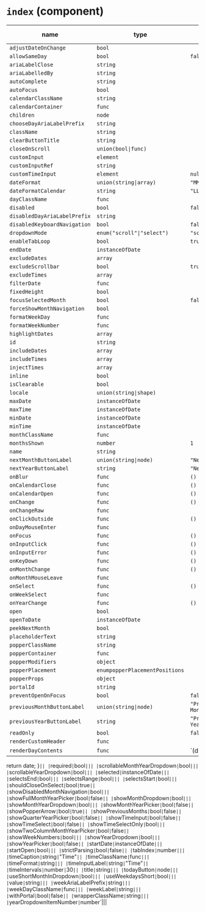 # `index` (component)

| name                         | type                           | default value      | description |
| ---------------------------- | ------------------------------ | ------------------ | ----------- |
| `adjustDateOnChange`         | `bool`                         |                    |             |
| `allowSameDay`               | `bool`                         | `false`            |             |
| `ariaLabelClose`             | `string`                       |                    |             |
| `ariaLabelledBy`             | `string`                       |                    |             |
| `autoComplete`               | `string`                       |                    |             |
| `autoFocus`                  | `bool`                         |                    |             |
| `calendarClassName`          | `string`                       |                    |             |
| `calendarContainer`          | `func`                         |                    |             |
| `children`                   | `node`                         |                    |             |
| `chooseDayAriaLabelPrefix`   | `string`                       |                    |             |
| `className`                  | `string`                       |                    |             |
| `clearButtonTitle`           | `string`                       |                    |             |
| `closeOnScroll`              | `union(bool\|func)`            |                    |             |
| `customInput`                | `element`                      |                    |             |
| `customInputRef`             | `string`                       |                    |             |
| `customTimeInput`            | `element`                      | `null`             |             |
| `dateFormat`                 | `union(string\|array)`         | `"MM/dd/yyyy"`     |             |
| `dateFormatCalendar`         | `string`                       | `"LLLL yyyy"`      |             |
| `dayClassName`               | `func`                         |                    |             |
| `disabled`                   | `bool`                         | `false`            |             |
| `disabledDayAriaLabelPrefix` | `string`                       |                    |             |
| `disabledKeyboardNavigation` | `bool`                         | `false`            |             |
| `dropdownMode`               | `enum("scroll"\|"select")`     | `"scroll"`         |             |
| `enableTabLoop`              | `bool`                         | `true`             |             |
| `endDate`                    | `instanceOfDate`               |                    |             |
| `excludeDates`               | `array`                        |                    |             |
| `excludeScrollbar`           | `bool`                         | `true`             |             |
| `excludeTimes`               | `array`                        |                    |             |
| `filterDate`                 | `func`                         |                    |             |
| `fixedHeight`                | `bool`                         |                    |             |
| `focusSelectedMonth`         | `bool`                         | `false`            |             |
| `forceShowMonthNavigation`   | `bool`                         |                    |             |
| `formatWeekDay`              | `func`                         |                    |             |
| `formatWeekNumber`           | `func`                         |                    |             |
| `highlightDates`             | `array`                        |                    |             |
| `id`                         | `string`                       |                    |             |
| `includeDates`               | `array`                        |                    |             |
| `includeTimes`               | `array`                        |                    |             |
| `injectTimes`                | `array`                        |                    |             |
| `inline`                     | `bool`                         |                    |             |
| `isClearable`                | `bool`                         |                    |             |
| `locale`                     | `union(string\|shape)`         |                    |             |
| `maxDate`                    | `instanceOfDate`               |                    |             |
| `maxTime`                    | `instanceOfDate`               |                    |             |
| `minDate`                    | `instanceOfDate`               |                    |             |
| `minTime`                    | `instanceOfDate`               |                    |             |
| `monthClassName`             | `func`                         |                    |             |
| `monthsShown`                | `number`                       | `1`                |             |
| `name`                       | `string`                       |                    |             |
| `nextMonthButtonLabel`       | `union(string\|node)`          | `"Next Month"`     |             |
| `nextYearButtonLabel`        | `string`                       | `"Next Year"`      |             |
| `onBlur`                     | `func`                         | `() {}`            |             |
| `onCalendarClose`            | `func`                         | `() {}`            |             |
| `onCalendarOpen`             | `func`                         | `() {}`            |             |
| `onChange`                   | `func`                         | `() {}`            |             |
| `onChangeRaw`                | `func`                         |                    |             |
| `onClickOutside`             | `func`                         | `() {}`            |             |
| `onDayMouseEnter`            | `func`                         |                    |             |
| `onFocus`                    | `func`                         | `() {}`            |             |
| `onInputClick`               | `func`                         | `() {}`            |             |
| `onInputError`               | `func`                         | `() {}`            |             |
| `onKeyDown`                  | `func`                         | `() {}`            |             |
| `onMonthChange`              | `func`                         | `() {}`            |             |
| `onMonthMouseLeave`          | `func`                         |                    |             |
| `onSelect`                   | `func`                         | `() {}`            |             |
| `onWeekSelect`               | `func`                         |                    |             |
| `onYearChange`               | `func`                         | `() {}`            |             |
| `open`                       | `bool`                         |                    |             |
| `openToDate`                 | `instanceOfDate`               |                    |             |
| `peekNextMonth`              | `bool`                         |                    |             |
| `placeholderText`            | `string`                       |                    |             |
| `popperClassName`            | `string`                       |                    |             |
| `popperContainer`            | `func`                         |                    |             |
| `popperModifiers`            | `object`                       |                    |             |
| `popperPlacement`            | `enumpopperPlacementPositions` |                    |             |
| `popperProps`                | `object`                       |                    |             |
| `portalId`                   | `string`                       |                    |             |
| `preventOpenOnFocus`         | `bool`                         | `false`            |             |
| `previousMonthButtonLabel`   | `union(string\|node)`          | `"Previous Month"` |             |
| `previousYearButtonLabel`    | `string`                       | `"Previous Year"`  |             |
| `readOnly`                   | `bool`                         | `false`            |             |
| `renderCustomHeader`         | `func`                         |                    |             |
| `renderDayContents`          | `func`                         | `(date) {          |

return date;
}`|| |`required`|`bool`||| |`scrollableMonthYearDropdown`|`bool`||| |`scrollableYearDropdown`|`bool`||| |`selected`|`instanceOfDate`||| |`selectsEnd`|`bool`||| |`selectsRange`|`bool`||| |`selectsStart`|`bool`||| |`shouldCloseOnSelect`|`bool`|`true`|| |`showDisabledMonthNavigation`|`bool`||| |`showFullMonthYearPicker`|`bool`|`false`|| |`showMonthDropdown`|`bool`||| |`showMonthYearDropdown`|`bool`||| |`showMonthYearPicker`|`bool`|`false`|| |`showPopperArrow`|`bool`|`true`|| |`showPreviousMonths`|`bool`|`false`|| |`showQuarterYearPicker`|`bool`|`false`|| |`showTimeInput`|`bool`|`false`|| |`showTimeSelect`|`bool`|`false`|| |`showTimeSelectOnly`|`bool`||| |`showTwoColumnMonthYearPicker`|`bool`|`false`|| |`showWeekNumbers`|`bool`||| |`showYearDropdown`|`bool`||| |`showYearPicker`|`bool`|`false`|| |`startDate`|`instanceOfDate`||| |`startOpen`|`bool`||| |`strictParsing`|`bool`|`false`|| |`tabIndex`|`number`||| |`timeCaption`|`string`|`"Time"`|| |`timeClassName`|`func`||| |`timeFormat`|`string`||| |`timeInputLabel`|`string`|`"Time"`|| |`timeIntervals`|`number`|`30`|| |`title`|`string`||| |`todayButton`|`node`||| |`useShortMonthInDropdown`|`bool`||| |`useWeekdaysShort`|`bool`||| |`value`|`string`||| |`weekAriaLabelPrefix`|`string`||| |`weekDayClassName`|`func`||| |`weekLabel`|`string`||| |`withPortal`|`bool`|`false`|| |`wrapperClassName`|`string`||| |`yearDropdownItemNumber`|`number`|||
